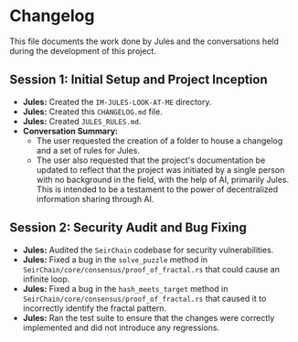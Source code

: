 # Changelog

This file documents the work done by Jules and the conversations held during the development of this project.

## Session 1: Initial Setup and Project Inception

* **Jules:** Created the `IM-JULES-LOOK-AT-ME` directory.
* **Jules:** Created this `CHANGELOG.md` file.
* **Jules:** Created `JULES_RULES.md`.
* **Conversation Summary:**
    * The user requested the creation of a folder to house a changelog and a set of rules for Jules.
    * The user also requested that the project's documentation be updated to reflect that the project was initiated by a single person with no background in the field, with the help of AI, primarily Jules. This is intended to be a testament to the power of decentralized information sharing through AI.

## Session 2: Security Audit and Bug Fixing

* **Jules:** Audited the `SeirChain` codebase for security vulnerabilities.
* **Jules:** Fixed a bug in the `solve_puzzle` method in `SeirChain/core/consensus/proof_of_fractal.rs` that could cause an infinite loop.
* **Jules:** Fixed a bug in the `hash_meets_target` method in `SeirChain/core/consensus/proof_of_fractal.rs` that caused it to incorrectly identify the fractal pattern.
* **Jules:** Ran the test suite to ensure that the changes were correctly implemented and did not introduce any regressions.
